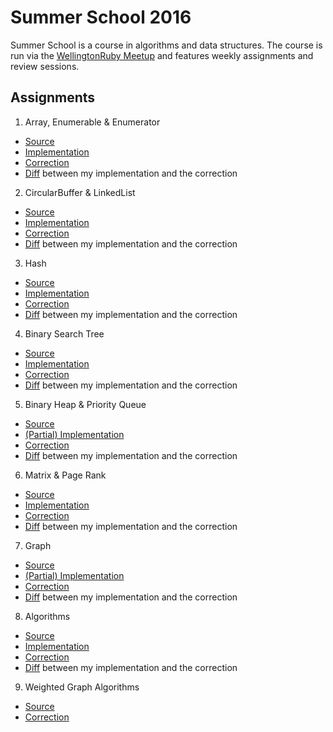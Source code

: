 # Summer School 2016

Summer School is a course in algorithms and data structures. The course is run via the [WellingtonRuby Meetup](https://www.meetup.com/WellingtonRuby) and features weekly assignments and review sessions.

## Assignments

1. Array, Enumerable & Enumerator
  - [Source](../../commit/a01-src)
  - [Implementation](../../compare/a01-src...a01-impl)
  - [Correction](../../compare/a01-src...a01-corr)
  - [Diff](../../compare/a01-impl...a01-corr) between my implementation and the correction
2. CircularBuffer & LinkedList
  - [Source](../../commit/a02-src)
  - [Implementation](../../compare/a02-src...a02-impl)
  - [Correction](../../compare/a02-src...a02-corr)
  - [Diff](../../compare/a02-impl...a02-corr) between my implementation and the correction
3. Hash
  - [Source](../../commit/a03-src)
  - [Implementation](../../compare/a03-src...a03-impl)
  - [Correction](../../compare/a03-src...a03-corr)
  - [Diff](../../compare/a03-impl...a03-corr) between my implementation and the correction
4. Binary Search Tree
  - [Source](../../commit/a04-src)
  - [Implementation](../../compare/a04-src...a04-impl)
  - [Correction](../../compare/a04-src...a04-corr)
  - [Diff](../../compare/a04-impl...a04-corr) between my implementation and the correction
5. Binary Heap & Priority Queue
  - [Source](../../commit/a05-src)
  - [(Partial) Implementation](../../compare/a05-src...a05-impl)
  - [Correction](../../compare/a05-src...a05-corr)
  - [Diff](../../compare/a05-impl...a05-corr) between my implementation and the correction
6. Matrix & Page Rank
  - [Source](../../commit/a06-src)
  - [Implementation](../../compare/a06-src...a06-impl)
  - [Correction](../../compare/a06-src...a06-corr)
  - [Diff](../../compare/a06-impl...a06-corr) between my implementation and the correction
7. Graph
  - [Source](../../commit/a07-src)
  - [(Partial) Implementation](../../compare/a07-src...a07-impl)
  - [Correction](../../compare/a07-src...a07-corr)
  - [Diff](../../compare/a07-impl...a07-corr) between my implementation and the correction
8. Algorithms
  - [Source](../../commit/a08-src)
  - [Implementation](../../compare/a08-src...a08-impl)
  - [Correction](../../compare/a08-src...a08-corr)
  - [Diff](../../compare/a08-impl...a08-corr) between my implementation and the correction
9. Weighted Graph Algorithms
  - [Source](../../commit/a09-src)
  - [Correction](../../compare/a09-src...a09-corr)
